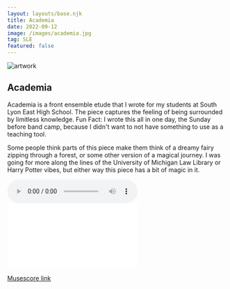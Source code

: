 ```yaml
---
layout: layouts/base.njk
title: Academia
date: 2022-09-12
image: /images/academia.jpg
tag: SLE
featured: false
---
```


![artwork](/images/academia.jpg)

## Academia

Academia is a front ensemble etude that I wrote for my students at South Lyon East High School. The piece captures the feeling of being surrounded by limitless knowledge. Fun Fact: I wrote this all in one day, the Sunday before band camp, because I didn't want to not have something to use as a teaching tool.

Some people think parts of this piece make them think of a dreamy fairy zipping through a forest, or some other version of a magical journey. I was going for more along the lines of the University of Michigan Law Library or Harry Potter vibes, but either way this piece has a bit of magic in it.

<audio controls>
  <source src="/audios/academia.mp3" type="audio/mpeg">
  Your browser does not support the audio element.
</audio>

<embed class="score" src="/scores/academia.pdf" type="application/pdf">

[Musescore link](https://musescore.com/user/2750136/scores/8631582)
